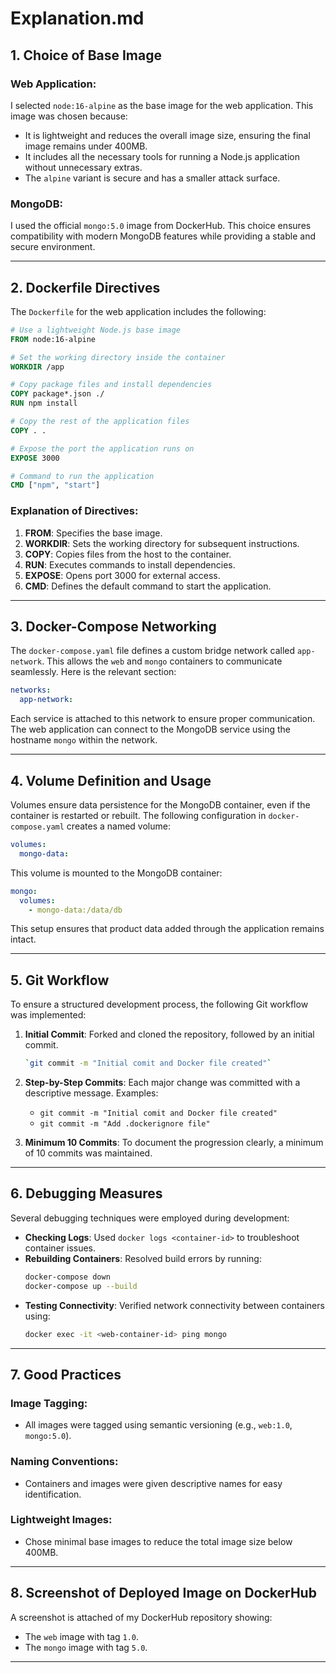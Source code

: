 # Explanation.md

## 1. **Choice of Base Image**

### Web Application:
I selected `node:16-alpine` as the base image for the web application. This image was chosen because:
- It is lightweight and reduces the overall image size, ensuring the final image remains under 400MB.
- It includes all the necessary tools for running a Node.js application without unnecessary extras.
- The `alpine` variant is secure and has a smaller attack surface.

### MongoDB:
I used the official `mongo:5.0` image from DockerHub. This choice ensures compatibility with modern MongoDB features while providing a stable and secure environment.

---

## 2. **Dockerfile Directives**

The `Dockerfile` for the web application includes the following:

```Dockerfile
# Use a lightweight Node.js base image
FROM node:16-alpine

# Set the working directory inside the container
WORKDIR /app

# Copy package files and install dependencies
COPY package*.json ./
RUN npm install

# Copy the rest of the application files
COPY . .

# Expose the port the application runs on
EXPOSE 3000

# Command to run the application
CMD ["npm", "start"]
```

### Explanation of Directives:
1. **FROM**: Specifies the base image.
2. **WORKDIR**: Sets the working directory for subsequent instructions.
3. **COPY**: Copies files from the host to the container.
4. **RUN**: Executes commands to install dependencies.
5. **EXPOSE**: Opens port 3000 for external access.
6. **CMD**: Defines the default command to start the application.

---

## 3. **Docker-Compose Networking**

The `docker-compose.yaml` file defines a custom bridge network called `app-network`. This allows the `web` and `mongo` containers to communicate seamlessly. Here is the relevant section:

```yaml
networks:
  app-network:
```

Each service is attached to this network to ensure proper communication. The web application can connect to the MongoDB service using the hostname `mongo` within the network.

---

## 4. **Volume Definition and Usage**

Volumes ensure data persistence for the MongoDB container, even if the container is restarted or rebuilt. The following configuration in `docker-compose.yaml` creates a named volume:

```yaml
volumes:
  mongo-data:
```

This volume is mounted to the MongoDB container:

```yaml
mongo:
  volumes:
    - mongo-data:/data/db
```

This setup ensures that product data added through the application remains intact.

---

## 5. **Git Workflow**

To ensure a structured development process, the following Git workflow was implemented:

1. **Initial Commit**: Forked and cloned the repository, followed by an initial commit.
   ```bash
   `git commit -m "Initial comit and Docker file created"`
   ```

2. **Step-by-Step Commits**: Each major change was committed with a descriptive message. Examples:
   - `git commit -m "Initial comit and Docker file created"`
   - `git commit -m "Add .dockerignore file"`

3. **Minimum 10 Commits**: To document the progression clearly, a minimum of 10 commits was maintained.

---

## 6. **Debugging Measures**

Several debugging techniques were employed during development:

- **Checking Logs**: Used `docker logs <container-id>` to troubleshoot container issues.
- **Rebuilding Containers**: Resolved build errors by running:
  ```bash
  docker-compose down
  docker-compose up --build
  ```
- **Testing Connectivity**: Verified network connectivity between containers using:
  ```bash
  docker exec -it <web-container-id> ping mongo
  ```

---

## 7. **Good Practices**

### Image Tagging:
- All images were tagged using semantic versioning (e.g., `web:1.0`, `mongo:5.0`).

### Naming Conventions:
- Containers and images were given descriptive names for easy identification.

### Lightweight Images:
- Chose minimal base images to reduce the total image size below 400MB.

---

## 8. **Screenshot of Deployed Image on DockerHub**

A screenshot is attached of my DockerHub repository showing:
- The `web` image with tag `1.0`.
- The `mongo` image with tag `5.0`.

---